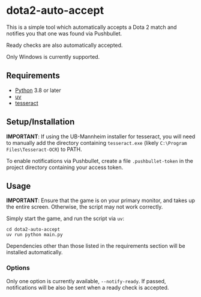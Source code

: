# dota2-auto-accept

This is a simple tool which automatically accepts a Dota 2 match and notifies you that one was found via Pushbullet.

Ready checks are also automatically accepted.

Only Windows is currently supported.

## Requirements

* [Python](https://www.python.org/downloads/) 3.8 or later
* [uv](https://docs.astral.sh/uv/getting-started/installation/)
* [tesseract](https://github.com/UB-Mannheim/tesseract/wiki)

## Setup/Installation

**IMPORTANT**: If using the UB-Mannheim installer for tesseract, you will need to manually add the directory containing `tesseract.exe` (likely `C:\Program Files\Tesseract-OCR`) to PATH.

To enable notifications via Pushbullet, create a file `.pushbullet-token` in the project directory containing your access token.

## Usage

**IMPORTANT**: Ensure that the game is on your primary monitor, and takes up the entire screen. Otherwise, the script may not work correctly.

Simply start the game, and run the script via `uv`:

    cd dota2-auto-accept
    uv run python main.py

Dependencies other than those listed in the requirements section will be installed automatically.

### Options

Only one option is currently available, `--notify-ready`. If passed, notifications will be also be sent when a ready check is accepted.